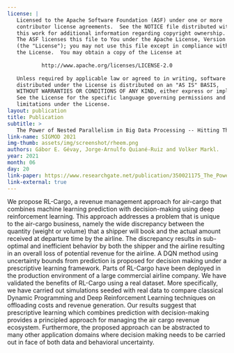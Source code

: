 ```yaml
---
license: |
   Licensed to the Apache Software Foundation (ASF) under one or more
   contributor license agreements.  See the NOTICE file distributed with
   this work for additional information regarding copyright ownership.
   The ASF licenses this file to You under the Apache License, Version 2.0
   (the "License"); you may not use this file except in compliance with
   the License.  You may obtain a copy of the License at
   
           http://www.apache.org/licenses/LICENSE-2.0
   
   Unless required by applicable law or agreed to in writing, software
   distributed under the License is distributed on an "AS IS" BASIS,
   WITHOUT WARRANTIES OR CONDITIONS OF ANY KIND, either express or implied.
   See the License for the specific language governing permissions and
   limitations under the License.
layout: publication
title: Publication
subtitle: >
   The Power of Nested Parallelism in Big Data Processing -- Hitting Three Flies with One Slap
link-name: SIGMOD 2021
img-thumb: assets/img/screenshot/rheem.png
authors: Gábor E. Gévay, Jorge-Arnulfo Quiané-Ruiz and Volker Markl.
year: 2021
month: 06
day: 20
link-paper: https://www.researchgate.net/publication/350021175_The_Power_of_Nested_Parallelism_in_Big_Data_Processing_--_Hitting_Three_Flies_with_One_Slap
link-external: true
---
```


We propose RL-Cargo, a revenue management approach for air-cargo that combines machine learning prediction with decision-making using deep reinforcement learning. This approach addresses a problem that is unique to the air-cargo business, namely the wide discrepancy between the quantity (weight or volume) that a shipper will book and the actual amount received at departure time by the airline. The discrepancy results in sub-optimal and inefficient behavior by both the shipper and the airline resulting in an overall loss of potential revenue for the airline. A DQN method using uncertainty bounds from prediction is proposed for decision making under a prescriptive learning framework. Parts of RL-Cargo have been deployed in the production environment of a large commercial airline company. We have validated the benefits of RL-Cargo using a real dataset. More specifically, we have carried out simulations seeded with real data to compare classical Dynamic Programming and Deep Reinforcement Learning techniques on offloading costs and revenue generation. Our results suggest that prescriptive learning which combines prediction with decision-making provides a principled approach for managing the air cargo revenue ecosystem. Furthermore, the proposed approach can be abstracted to many other application domains where decision making needs to be carried out in face of both data and behavioral uncertainty.
